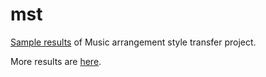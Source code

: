 # mst

[Sample results](http://nbviewer.jupyter.org/github/YearnyeenHo/mst/blob/master/result.ipynb) of Music arrangement style transfer project.

More results are [here](https://soundcloud.com/user-800546960/sets/music-arrangement-style-sample-result).
